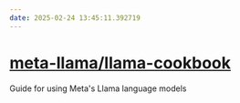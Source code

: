 ```yaml
---
date: 2025-02-24 13:45:11.392719
---
```


# [meta-llama/llama-cookbook](https://github.com/meta-llama/llama-cookbook)

Guide for using Meta's Llama language models